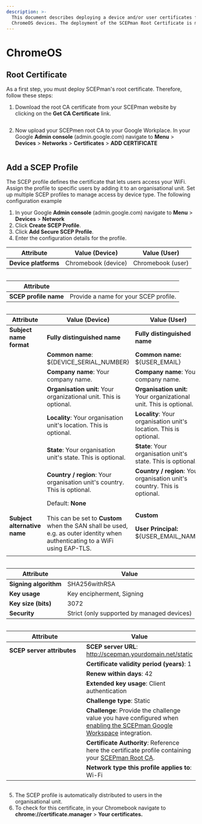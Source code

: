 ```yaml
---
description: >-
  This document describes deploying a device and/or user certificates for
  ChromeOS devices. The deployment of the SCEPman Root Certificate is mandatory.
---
```


# ChromeOS

## Root Certificate

As a first step, you must deploy SCEPman's root certificate. Therefore, follow these steps:

1. Download the root CA certificate from your SCEPman website by clicking on the **Get CA Certificate** link.

<figure><img src="../../../.gitbook/assets/image (69).png" alt=""><figcaption></figcaption></figure>

2. Now upload your SCEPmen root CA to your Google Workplace. In your Google **Admin console** (admin.google.com) navigate to **Menu** > **Devices** > **Networks** > **Certificates** > **ADD CERTIFICATE**

<figure><img src="../../../.gitbook/assets/image (70).png" alt=""><figcaption></figcaption></figure>

## Add a SCEP Profile

The SCEP profile defines the certificate that lets users access your WiFi. Assign the profile to specific users by adding it to an organisational unit. Set up multiple SCEP profiles to manage access by device type. The following configuration example&#x20;

1. In your Google **Admin console** (admin.google.com) navigate to **Menu** > **Devices** > **Network**
2. Click **Create SCEP Profile**.
3. Click **Add Secure SCEP Profile**.
4. Enter the configuration details for the profile.&#x20;

| Attribute            | Value (Device)      | Value (User)      |
| -------------------- | ------------------- | ----------------- |
| **Device platforms** | Chromebook (device) | Chromebook (user) |

<figure><img src="../../../.gitbook/assets/image (51) (1).png" alt=""><figcaption></figcaption></figure>

| Attribute             |                                       |
| --------------------- | ------------------------------------- |
| **SCEP profile name** | Provide a name for your SCEP profile. |

<figure><img src="../../../.gitbook/assets/image (52).png" alt=""><figcaption></figcaption></figure>

<table><thead><tr><th width="246">Attribute</th><th width="282">Value (Device)</th><th>Value (User)</th></tr></thead><tbody><tr><td><strong>Subject name format</strong></td><td><strong>Fully distinguished name</strong></td><td><strong>Fully distinguished name</strong></td></tr><tr><td></td><td><strong>Common name</strong>: ${DEVICE_SERIAL_NUMBER}</td><td><strong>Common name:</strong> ${USER_EMAIL}</td></tr><tr><td></td><td><strong>Company name</strong>: Your company name.</td><td><strong>Company name</strong>: Your company name.</td></tr><tr><td></td><td><strong>Organisation unit:</strong> Your organizational unit. This is optional.</td><td><strong>Organisation unit:</strong> Your organizational unit. This is optional.</td></tr><tr><td></td><td><strong>Locality</strong>: Your organisation unit's location. This is optional.</td><td><strong>Locality</strong>: Your organisation unit's location. This is optional.</td></tr><tr><td></td><td><strong>State</strong>: Your organisation unit's state. This is optional.</td><td><strong>State</strong>: Your organisation unit's state. This is optional.</td></tr><tr><td></td><td><strong>Country / region</strong>: Your organisation unit's country. This is optional.</td><td><strong>Country / region</strong>: Your organisation unit's country. This is optional.</td></tr><tr><td><strong>Subject alternative name</strong></td><td>Default: <strong>None</strong><br><br>This can be set to <strong>Custom</strong> when the SAN shall be used, e.g. as outer identity when authenticating to a WiFi using EAP-TLS.</td><td><p><strong>Custom</strong></p><p></p><p></p><p></p><p></p><p><strong>User Principal:</strong> ${USER_EMAIL_NAME}</p></td></tr><tr><td></td><td></td><td></td></tr></tbody></table>

<figure><img src="../../../.gitbook/assets/image (54).png" alt=""><figcaption></figcaption></figure>

| Attribute             | Value                                      |
| --------------------- | ------------------------------------------ |
| **Signing algorithm** | SHA256withRSA                              |
| **Key usage**         | Key encipherment, Signing                  |
| **Key size (bits)**   | 3072                                       |
| **Security**          | Strict (only supported by managed devices) |

<figure><img src="../../../.gitbook/assets/image (55).png" alt=""><figcaption></figcaption></figure>

<table><thead><tr><th width="246">Attribute</th><th>Value</th></tr></thead><tbody><tr><td><strong>SCEP server attributes</strong></td><td><strong>SCEP server URL</strong>: <a href="http://scepman.yourdomain.net/static">http://scepman.yourdomain.net/static</a></td></tr><tr><td></td><td><strong>Certificate validity period (years)</strong>: 1</td></tr><tr><td></td><td><strong>Renew within days</strong>: 42</td></tr><tr><td></td><td><strong>Extended key usage</strong>: Client authentication</td></tr><tr><td></td><td><strong>Challenge type</strong>: Static</td></tr><tr><td></td><td><strong>Challenge</strong>: Provide the challenge value you have configured when <a href="./#enable-google-workspace-integration">enabling the SCEPman Google Workspace</a> integration.</td></tr><tr><td></td><td><strong>Certificate Authority</strong>: Reference here the certificate profile containing your <a href="chromeos.md#root-certificate">SCEPman Root CA</a>.</td></tr><tr><td></td><td><strong>Network type this profile applies to</strong>: Wi-Fi</td></tr></tbody></table>

<figure><img src="../../../.gitbook/assets/image (56).png" alt=""><figcaption></figcaption></figure>

5. The SCEP profile is automatically distributed to users in the organisational unit.
6. To check for this certificate, in your Chromebook navigate to **chrome://certificate.manager** > **Your certificates.**

<figure><img src="../../../.gitbook/assets/image (73).png" alt=""><figcaption></figcaption></figure>

